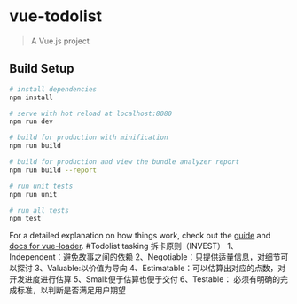 # vue-todolist

> A Vue.js project

## Build Setup

``` bash
# install dependencies
npm install

# serve with hot reload at localhost:8080
npm run dev

# build for production with minification
npm run build

# build for production and view the bundle analyzer report
npm run build --report

# run unit tests
npm run unit

# run all tests
npm test
```

For a detailed explanation on how things work, check out the [guide](http://vuejs-templates.github.io/webpack/) and [docs for vue-loader](http://vuejs.github.io/vue-loader).
#Todolist tasking
拆卡原则（INVEST）
1、Independent：避免故事之间的依赖
2、Negotiable：只提供适量信息，对细节可以探讨
3、Valuable:以价值为导向
4、Estimatable：可以估算出对应的点数，对开发进度进行估算
5、Small:便于估算也便于交付
6、Testable： 必须有明确的完成标准，以判断是否满足用户期望

